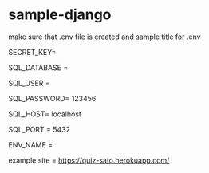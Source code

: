 # sample-django

make sure that .env file is created and sample title for .env

SECRET_KEY=

SQL_DATABASE =

SQL_USER =

SQL_PASSWORD= 123456

SQL_HOST= localhost

SQL_PORT = 5432

ENV_NAME =

example site = https://quiz-sato.herokuapp.com/
